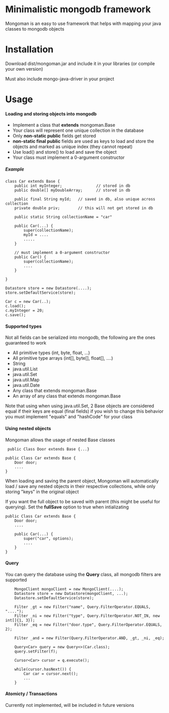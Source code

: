 # Minimalistic mongodb framework

Mongoman is an easy to use framework that helps with mapping your java classes to mongodb objects


# Installation

Download dist/mongoman.jar and include it in your libraries (or compile your own version)

Must also include mongo-java-driver in your project

# Usage

#### Loading and storing objects into mongodb
- Implement a class that **extends** mongoman.Base
- Your class will represent one unique collection in the database
- Only **non-static public** fields get stored
- **non-static final public** fields are used as keys to load and store the objects and marked as unique index (they cannot repeat)
- Use load() and store() to load and save the object
- Your class must implement a 0-argument constructor

##### Example

```
class Car extends Base {
    public int myInteger;               // stored in db
    public double[] myDoubleArray;      // stored in db
   
    public final String myId;   // saved in db, also unique across collection
    private double priv;        // this will not get stored in db

    public static String collectionName = "car"

    public Car(...) {
        super(collectionName);
        myId = ....
        .....
    }
    
    // must implement a 0-argument constructor
    public Car() {
        super(collectionName);
        ....
    }
        
}
```

```
Datastore store = new Datastore(....);
store.setDefaultService(store);

Car c = new Car(..);
c.load();
c.myInteger = 20;
c.save();
```

#### Supported types
Not all fields can be serialized into mongodb, the following are the ones guaranteed to work

- All primitive types (int, byte, float, ...)
- All primitive type arrays (int[], byte[], float[], ....)
- String
- java.util.List
- java.util.Set
- java.util.Map
- java.util.Date
- Any class that extends mongoman.Base
- An array of any class that extends mongoman.Base

Note that using when using java.util.Set, 2 Base objects are considered equal if their keys are equal (final fields)
if you wish to change this behavior you must implement "equals" and "hashCode" for your class

#### Using nested objects
Mongoman allows the usage of nested Base classes

``` public Class Door extends Base {...}```
``` 
public Class Car extends Base {
    Door door;
    ....
}
```

When loading and saving the parent object, Mongoman will automatically load / save any nested objects in their respective collections, while only storing "keys" in the original object

If you want the full object to be saved with parent (this might be useful for querying). Set the **fullSave** option to true when intializating
``` 
public Class Car extends Base {
    Door door;
    ....
    
    public Car(...) {
        super("car", options);
        ....
    }
}
```


#### Query
You can query the database using the **Query** class, all mongodb filters are supported

```
    MongoClient mongoClient = new MongoClient(....);
    Datastore store = new Datastore(mongoClient, ...);
    Datastore.setDefaultService(store);

    Filter _gt = new Filter("name", Query.FilterOperator.EQUALS, "....");
    Filter _ni = new Filter("type", Query.FilterOperator.NOT_IN, new int[]{1, 3});
    Filter _eq = new Filter("door.type", Query.FilterOperator.EQUALS, 2);

    Filter _and = new Filter(Query.FilterOperator.AND, _gt, _ni, _eq);

    Query<Car> query = new Query<>(Car.class);
    query.setFilter(f);
        
    Cursor<Car> cursor = q.execute();

    while(cursor.hasNext()) {
        Car car = cursor.next();
        ...
    }
```

#### Atomicty / Transactions
Currently not implemented, will be included in future versions
